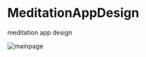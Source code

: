 # MeditationAppDesign
meditation app design


![mainpage](https://user-images.githubusercontent.com/26750957/138568507-e241ac86-3b24-40ae-ad4d-aea637991e03.png)
